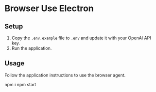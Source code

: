 # Browser Use Electron

## Setup

1. Copy the `.env.example` file to `.env` and update it with your OpenAI API key.
2. Run the application.

## Usage
Follow the application instructions to use the browser agent.

npm i
npm start